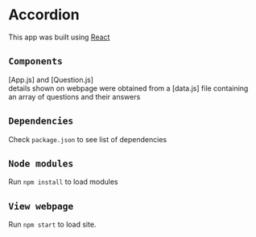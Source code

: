 # Accordion

This app was built using [React](https://reactjs.org)

## `Components`

[App.js] and [Question.js]\
details shown on webpage were obtained from a [data.js] file containing\
an array of questions and their answers

## `Dependencies`

Check `package.json` to see list of dependencies

## `Node modules`

Run `npm install` to load modules

## `View webpage`

Run `npm start` to load site.
